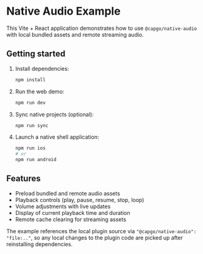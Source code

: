 # Native Audio Example

This Vite + React application demonstrates how to use `@capgo/native-audio` with local bundled assets and remote streaming audio.

## Getting started

1. Install dependencies:
   ```bash
   npm install
   ```
2. Run the web demo:
   ```bash
   npm run dev
   ```
3. Sync native projects (optional):
   ```bash
   npm run sync
   ```
4. Launch a native shell application:
   ```bash
   npm run ios
   # or
   npm run android
   ```

## Features

- Preload bundled and remote audio assets
- Playback controls (play, pause, resume, stop, loop)
- Volume adjustments with live updates
- Display of current playback time and duration
- Remote cache clearing for streaming assets

The example references the local plugin source via `"@capgo/native-audio": "file:.."`, so any local changes to the plugin code are picked up after reinstalling dependencies.
